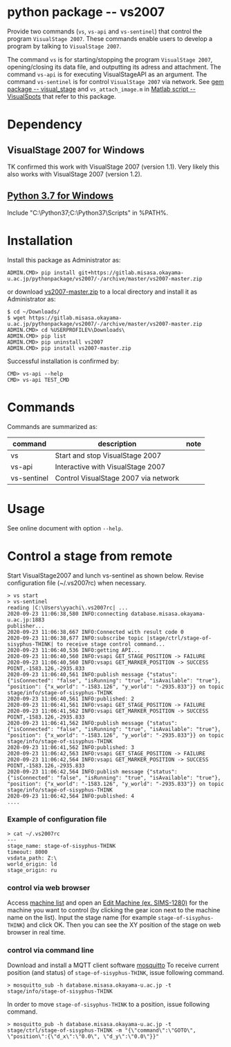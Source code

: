 # python package -- vs2007

Provide two commands (`vs`, `vs-api` and `vs-sentinel`) that control the program `VisualStage 2007`.
These commands enable users to develop a program by talking to `VisualStage 2007`. 

The command `vs` is for starting/stopping the program `VisualStage 2007`, opening/closing its data file, and outputting its adress and attachment. 
The command `vs-api` is for executing VisualStageAPI as an argument. 
The command `vs-sentinel` is for control `VisualStage 2007` via network.
See
[gem package -- visual_stage](https://gitlab.misasa.okayama-u.ac.jp/gems/visual_stage)
and `vs_attach_image.m` in 
[Matlab script -- VisualSpots](http://multimed.misasa.okayama-u.ac.jp/repository/matlab/)
that refer to this package.

# Dependency

## VisualStage 2007 for Windows

TK confirmed this work with VisualStage 2007 (version 1.1).  Very
likely this also works with VisualStage 2007 (version 1.2).

## [Python 3.7 for Windows](https://www.python.org/downloads/windows/)

Include "C:\Python37\;C:\Python37\Scripts\" in %PATH%.

# Installation

Install this package as Administrator as:

    ADMIN.CMD> pip install git+https://gitlab.misasa.okayama-u.ac.jp/pythonpackage/vs2007/-/archive/master/vs2007-master.zip

or download [vs2007-master.zip](https://gitlab.misasa.okayama-u.ac.jp/pythonpackage/vs2007/-/archive/master/vs2007-master.zip) to a local directory and install it as Administrator as:

    $ cd ~/Downloads/
    $ wget https://gitlab.misasa.okayama-u.ac.jp/pythonpackage/vs2007/-/archive/master/vs2007-master.zip
    ADMIN.CMD> cd %USERPROFILE%\Downloads\
    ADMIN.CMD> pip list
    ADMIN.CMD> pip uninstall vs2007
    ADMIN.CMD> pip install vs2007-master.zip

Successful installation is confirmed by:

    CMD> vs-api --help
    CMD> vs-api TEST_CMD

# Commands

Commands are summarized as:

| command | description                       | note |
| ------- | --------------------------------- | ---- |
| vs      | Start and stop VisualStage 2007   |      |
| vs-api  | Interactive with VisualStage 2007 |      |
| vs-sentinel  | Control VisualStage 2007 via network |      |


# Usage

See online document with option `--help`.

# Control a stage from remote

Start VisualStage2007 and lunch vs-sentinel as shown below. Revise configuration file (~/.vs2007rc) when necessary.

    > vs start
    > vs-sentinel
    reading |C:\Users\yyachi\.vs2007rc| ...
    2020-09-23 11:06:38,580 INFO:connecting database.misasa.okayama-u.ac.jp:1883
    publisher...
    2020-09-23 11:06:38,667 INFO:Connected with result code 0
    2020-09-23 11:06:38,677 INFO:subscribe topic |stage/ctrl/stage-of-sisyphus-THINK| to receive stage control command...
    2020-09-23 11:06:40,536 INFO:getting API...
    2020-09-23 11:06:40,560 INFO:vsapi GET_STAGE_POSITION -> FAILURE
    2020-09-23 11:06:40,560 INFO:vsapi GET_MARKER_POSITION -> SUCCESS POINT,-1583.126,-2935.833
    2020-09-23 11:06:40,561 INFO:publish message {"status": {"isConnected": "false", "isRunning": "true", "isAvailable": "true"}, "position": {"x_world": "-1583.126", "y_world": "-2935.833"}} on topic stage/info/stage-of-sisyphus-THINK
    2020-09-23 11:06:40,561 INFO:published: 2
    2020-09-23 11:06:41,561 INFO:vsapi GET_STAGE_POSITION -> FAILURE
    2020-09-23 11:06:41,562 INFO:vsapi GET_MARKER_POSITION -> SUCCESS POINT,-1583.126,-2935.833
    2020-09-23 11:06:41,562 INFO:publish message {"status": {"isConnected": "false", "isRunning": "true", "isAvailable": "true"}, "position": {"x_world": "-1583.126", "y_world": "-2935.833"}} on topic stage/info/stage-of-sisyphus-THINK
    2020-09-23 11:06:41,562 INFO:published: 3
    2020-09-23 11:06:42,563 INFO:vsapi GET_STAGE_POSITION -> FAILURE
    2020-09-23 11:06:42,564 INFO:vsapi GET_MARKER_POSITION -> SUCCESS POINT,-1583.126,-2935.833
    2020-09-23 11:06:42,564 INFO:publish message {"status": {"isConnected": "false", "isRunning": "true", "isAvailable": "true"}, "position": {"x_world": "-1583.126", "y_world": "-2935.833"}} on topic stage/info/stage-of-sisyphus-THINK
    2020-09-23 11:06:42,564 INFO:published: 4
    ....

### Example of configuration file

    > cat ~/.vs2007rc
    ---
    stage_name: stage-of-sisyphus-THINK
    timeout: 8000
    vsdata_path: Z:\
    world_origin: ld
    stage_origin: ru
    
### control via web browser
Access [machine list](https://database.misasa.okayama-u.ac.jp/machine/) and open an [Edit Machine (ex. SIMS-1280)](https://database.misasa.okayama-u.ac.jp/machine/machines/3/edit) for the machine you want to control (by clicking the gear icon next to the machine name on the list).
Input the stage name (for example `stage-of-sisyphus-THINK`) and click OK.
Then you can see the XY position of the stage on web browser in real time.

### control via command line
Download and install a MQTT client software [mosquitto](http://mosquitto.org/download/)
To receive current position (and status) of `stage-of-sisyphus-THINK`, issue following command. 

    > mosquitto_sub -h database.misasa.okayama-u.ac.jp -t stage/info/stage-of-sisyphus-THINK

In order to move `stage-of-sisyphus-THINK` to a position, issue following command.

    > mosquitto_pub -h database.misasa.okayama-u.ac.jp -t stage/ctrl/stage-of-sisyphus-THINK -m "{\"command\":\"GOTO\", \"position\":{\"d_x\":\"0.0\", \"d_y\":\"0.0\"}}"
    